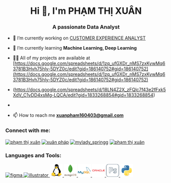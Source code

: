 <h1 align="center">Hi 👋, I'm PHẠM THỊ XUÂN</h1>
<h3 align="center">A passionate Data Analyst</h3>

- 🔭 I’m currently working on [CUSTOMER EXPERIENCE ANALYST]([https://docs.google.com/spreadsheets/d/1O3A7tiPnKzQWeBMdlgPN0cU7s0mRZEsHTJ4R222Kw24/edit?gid=0#gid=0](https://www.canva.com/design/DAGULtkc6h8/DkGTrCCFOX0YO0cqONqQVw/edit))

- 🌱 I’m currently learning **Machine Learning, Deep Learning**

- 👨‍💻 All of my projects are available at [https://docs.google.com/spreadsheets/d/1zq_ufGXDr_nMS7zxKywMq63781B3Hvh75hly-5DYZ0c/edit?gid=186140752#gid=186140752](https://docs.google.com/spreadsheets/d/1zq_ufGXDr_nMS7zxKywMq63781B3Hvh75hly-5DYZ0c/edit?gid=186140752#gid=186140752)
- (https://docs.google.com/spreadsheets/d/18LN4Z2X_zFQlc7f43e2fFxk5XdV_C1vDD4xsMg-LQCA/edit?gid=1833268854#gid=1833268854)
- 

- 📫 How to reach me **xuanpham160403@gmail.com**

<h3 align="left">Connect with me:</h3>
<p align="left">
<a href="https://linkedin.com/in/phạm thị xuân" target="blank"><img align="center" src="https://raw.githubusercontent.com/rahuldkjain/github-profile-readme-generator/master/src/images/icons/Social/linked-in-alt.svg" alt="phạm thị xuân" height="30" width="40" /></a>
<a href="https://fb.com/xuân pháp" target="blank"><img align="center" src="https://raw.githubusercontent.com/rahuldkjain/github-profile-readme-generator/master/src/images/icons/Social/facebook.svg" alt="xuân pháp" height="30" width="40" /></a>
<a href="https://instagram.com/mylady_springg" target="blank"><img align="center" src="https://raw.githubusercontent.com/rahuldkjain/github-profile-readme-generator/master/src/images/icons/Social/instagram.svg" alt="mylady_springg" height="30" width="40" /></a>
<a href="https://www.hackerrank.com/phạm thị xuân" target="blank"><img align="center" src="https://raw.githubusercontent.com/rahuldkjain/github-profile-readme-generator/master/src/images/icons/Social/hackerrank.svg" alt="phạm thị xuân" height="30" width="40" /></a>
</p>

<h3 align="left">Languages and Tools:</h3>
<p align="left"> <a href="https://www.figma.com/" target="_blank" rel="noreferrer"> <img src="https://www.vectorlogo.zone/logos/figma/figma-icon.svg" alt="figma" width="40" height="40"/> </a> <a href="https://www.adobe.com/in/products/illustrator.html" target="_blank" rel="noreferrer"> <img src="https://www.vectorlogo.zone/logos/adobe_illustrator/adobe_illustrator-icon.svg" alt="illustrator" width="40" height="40"/> </a> <a href="https://www.linux.org/" target="_blank" rel="noreferrer"> <img src="https://raw.githubusercontent.com/devicons/devicon/master/icons/linux/linux-original.svg" alt="linux" width="40" height="40"/> </a> <a href="https://www.mongodb.com/" target="_blank" rel="noreferrer"> <img src="https://raw.githubusercontent.com/devicons/devicon/master/icons/mongodb/mongodb-original-wordmark.svg" alt="mongodb" width="40" height="40"/> </a> <a href="https://www.mysql.com/" target="_blank" rel="noreferrer"> <img src="https://raw.githubusercontent.com/devicons/devicon/master/icons/mysql/mysql-original-wordmark.svg" alt="mysql" width="40" height="40"/> </a> <a href="https://www.oracle.com/" target="_blank" rel="noreferrer"> <img src="https://raw.githubusercontent.com/devicons/devicon/master/icons/oracle/oracle-original.svg" alt="oracle" width="40" height="40"/> </a> <a href="https://www.photoshop.com/en" target="_blank" rel="noreferrer"> <img src="https://raw.githubusercontent.com/devicons/devicon/master/icons/photoshop/photoshop-line.svg" alt="photoshop" width="40" height="40"/> </a> <a href="https://www.python.org" target="_blank" rel="noreferrer"> <img src="https://raw.githubusercontent.com/devicons/devicon/master/icons/python/python-original.svg" alt="python" width="40" height="40"/> </a> </p>
